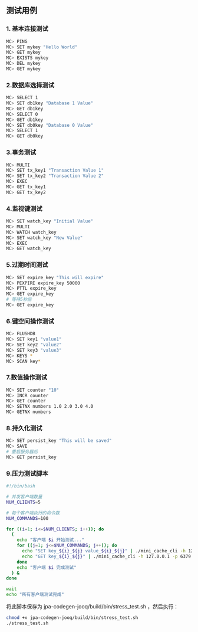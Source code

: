 ## 测试用例
### 1. 基本连接测试

```sh
MC> PING
MC> SET mykey "Hello World"
MC> GET mykey
MC> EXISTS mykey
MC> DEL mykey
MC> GET mykey
```
### 2.数据库选择测试
```sh
MC> SELECT 1
MC> SET db1key "Database 1 Value"
MC> GET db1key
MC> SELECT 0
MC> GET db1key
MC> SET db0key "Database 0 Value"
MC> SELECT 1
MC> GET db0key
```
### 3.事务测试
```sh
MC> MULTI
MC> SET tx_key1 "Transaction Value 1"
MC> SET tx_key2 "Transaction Value 2"
MC> EXEC
MC> GET tx_key1
MC> GET tx_key2
```

### 4.监视键测试
```sh
MC> SET watch_key "Initial Value"
MC> MULTI
MC> WATCH watch_key
MC> SET watch_key "New Value"
MC> EXEC
MC> GET watch_key
```

### 5.过期时间测试
```sh
MC> SET expire_key "This will expire"
MC> PEXPIRE expire_key 50000
MC> PTTL expire_key
MC> GET expire_key
# 等待5秒后
MC> GET expire_key
```

### 6.键空间操作测试
```sh
MC> FLUSHDB
MC> SET key1 "value1"
MC> SET key2 "value2"
MC> SET key3 "value3"
MC> KEYS *                  
MC> SCAN key*
```

### 7.数值操作测试
```sh
MC> SET counter "10"
MC> INCR counter
MC> GET counter
MC> SETNX numbers 1.0 2.0 3.0 4.0     
MC> GETNX numbers                     
```

### 8.持久化测试
```sh
MC> SET persist_key "This will be saved"
MC> SAVE
# 重启服务器后
MC> GET persist_key
```

### 9.压力测试脚本
```bash
#!/bin/bash

# 并发客户端数量
NUM_CLIENTS=5

# 每个客户端执行的命令数
NUM_COMMANDS=100

for ((i=1; i<=$NUM_CLIENTS; i++)); do
  (
    echo "客户端 $i 开始测试..."
    for ((j=1; j<=$NUM_COMMANDS; j++)); do
      echo "SET key_${i}_${j} value_${i}_${j}" | ./mini_cache_cli -h 127.0.0.1 -p 6379 > /dev/null
      echo "GET key_${i}_${j}" | ./mini_cache_cli -h 127.0.0.1 -p 6379 > /dev/null
    done
    echo "客户端 $i 完成测试"
  ) &
done

wait
echo "所有客户端测试完成"
```
将此脚本保存为 jpa-codegen-jooq/build/bin/stress_test.sh ，然后执行：
```bash
chmod +x jpa-codegen-jooq/build/bin/stress_test.sh
./stress_test.sh
```